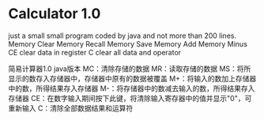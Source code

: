 # Calculator 1.0
just a small small program coded by java  and not more than 200 lines.
    Memory Clear
    Memory Recall
    Memory Save
    Memory Add
    Memory Minus
    CE clear data in register
    C clear all data and operator
  
 简易计算器1.0 java版本
    MC：清除存储的数据
    MR：读取存储的数据
    MS：将所显示的数存入存储器中，存储器中原有的数据被覆盖
    M+：将输入的数加上存储器中的数，所得结果存入存储器
    M-：将存储器中的数减去输入的数，所得结果存入存储器
    CE：在数字输入期间按下此键，将清除输入寄存器中的值并显示"0"，可重新输入
    C：清除全部数据结果和运算符
    
